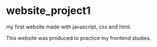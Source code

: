 # website_project1
 my first website made with javascript, css and html.

This website was produced to practice my frontend studies.
